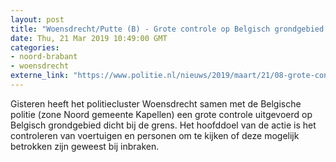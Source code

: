 ```yaml
---
layout: post
title: "Woensdrecht/Putte (B) - Grote controle op Belgisch grondgebied samen met politiecluster Woensdrecht"
date: Thu, 21 Mar 2019 10:49:00 GMT
categories: 
- noord-brabant 
- woensdrecht 
externe_link: "https://www.politie.nl/nieuws/2019/maart/21/08-grote-controle-op-belgisch-grondgebied-samen-met-politiecluster-woensdrecht.html"
---
```


Gisteren heeft het politiecluster Woensdrecht samen met de Belgische politie (zone Noord gemeente Kapellen) een grote controle uitgevoerd op Belgisch grondgebied dicht bij de grens. Het hoofddoel van de actie is het controleren van voertuigen en personen om te kijken of deze mogelijk betrokken zijn geweest bij inbraken.
